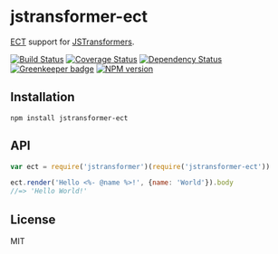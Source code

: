 # jstransformer-ect

[ECT](http://ectjs.com/) support for [JSTransformers](http://github.com/jstransformers).

[![Build Status](https://img.shields.io/travis/jstransformers/jstransformer-ect/master.svg)](https://travis-ci.org/jstransformers/jstransformer-ect)
[![Coverage Status](https://img.shields.io/codecov/c/github/jstransformers/jstransformer-ect/master.svg)](https://codecov.io/gh/jstransformers/jstransformer-ect)
[![Dependency Status](https://img.shields.io/david/jstransformers/jstransformer-ect/master.svg)](http://david-dm.org/jstransformers/jstransformer-ect)
[![Greenkeeper badge](https://badges.greenkeeper.io/jstransformers/jstransformer-ect.svg)](https://greenkeeper.io/)
[![NPM version](https://img.shields.io/npm/v/jstransformer-ect.svg)](https://www.npmjs.org/package/jstransformer-ect)

## Installation

    npm install jstransformer-ect

## API

```js
var ect = require('jstransformer')(require('jstransformer-ect'))

ect.render('Hello <%- @name %>!', {name: 'World'}).body
//=> 'Hello World!'
```

## License

MIT
